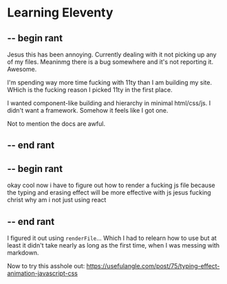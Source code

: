 # Learning Eleventy
## -- begin rant
Jesus this has been annoying.
Currently dealing with it not picking up any of my files.
Meaninmg there is a bug somewhere and it's not reporting it. Awesome.

I'm spending way more time fucking with 11ty than I am building my site.
WHich is the fucking reason I picked 11ty in the first place.

I wanted component-like building and hierarchy in minimal html/css/js.
I didn't want a framework.
Somehow it feels like I got one.

Not to mention the docs are awful.

## -- end rant

## -- begin rant
okay cool now i have to figure out how to render a fucking js file
because the typing and erasing effect will be more effective with js
jesus fucking christ why am i not just using react
## -- end rant

I figured it out using `renderFile`...
Which I had to relearn how to use but at least it didn't take nearly as long as the
first time, when I was messing with markdown.

Now to try this asshole out: https://usefulangle.com/post/75/typing-effect-animation-javascript-css


